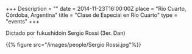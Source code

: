 +++
Description = ""
date = 2014-11-23T16:00:00Z
place = "Río Cuarto, Córdoba, Argentina"
title = "Clase de Especial en Río Cuarto"
type = "events"
+++


Dictado por fukushidoin Sergio Rossi (3er. Dan)

{{% figure src="/images/people/Sergio Rossi.jpg"%}}
